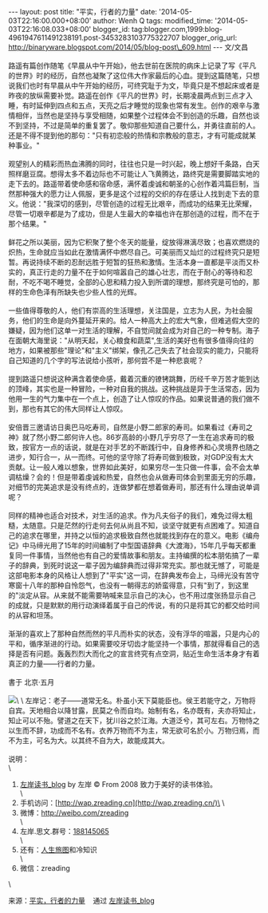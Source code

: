 --- layout: post title: "平实，行者的力量" date:
'2014-05-03T22:16:00.000+08:00' author: Wenh Q tags: modified\_time:
'2014-05-03T22:16:08.033+08:00' blogger\_id:
tag:blogger.com,1999:blog-4961947611491238191.post-3453283103775322707
blogger\_orig\_url:
http://binaryware.blogspot.com/2014/05/blog-post\_609.html --- 文/文昌\
\
路遥有篇创作随笔《早晨从中午开始》，他去世前在医院的病床上记录了写《平凡的世界》时的经历，自然也凝聚了这位伟大作家最后的心血。提到这篇随笔，只想说我们也时有早晨从中午开始的经历，可终究耻于为文，毕竟只是不想起床或者是昨夜的放纵需要补觉。路遥在创作《平凡的世界》时，长期凌晨两点到三点才入睡，有时延伸到四点和五点，天亮之后才睡觉的现象也常有发生。创作的艰辛与激情相伴，当然也是坚持与享受相随，如果整个过程体会不到创造的乐趣，自然也谈不到坚持，不过是简单的重复罢了。敬仰那些知道自己要什么，并勇往直前的人。还是不得不提到他的那句："只有初恋般的热情和宗教般的意志，才有可能成就某种事业。"\
\
观望别人的精彩而热血沸腾的同时，往往也只是一时兴起，晚上想好千条路，白天照样磨豆腐。想得太多不着边际也不可能让人飞黄腾达，路终究是需要脚踏实地的走下去的。路遥带着使命感和宿命感，满怀着虔诚和朝圣的心创作着鸿篇巨制，当然那种强大的愿力让人佩服，更多是这个过程的交织的存在感让人找到走下去的意义。他说："我深切的感到，尽管创造的过程无比艰辛，而成功的结果无比荣耀，尽管一切艰辛都是为了成功，但是人生最大的幸福也许在那创造的过程，而不在于那个结果。"\
\
鲜花之所以美丽，因为它积聚了整个冬天的能量，绽放得淋漓尽致；也喜欢燃烧的炽热，生命就应当如此在激情满怀中燃尽自己。可美丽而又灿烂的过程终究只是短暂。再说持续不断的忍耐远胜于短暂的狂热和激情。生活本身一直都是平淡而又朴实的，真正行走的力量不在于如何喧嚣自己的雄心壮志，而在于耐心的等待和忍耐，不吃不喝不睡觉，全部的心思和精力投入到所谓的理想，那终究是可怕的，那样的生命色泽有所缺失也少些人性的光辉。\
\
一些值得尊敬的人，他们有崇高的生活理想，关注国是，立志为人民，为社会服务，他们的生命是向外蔓延开来的。给人一种高大上的宏大气象，但难逃假大空的嫌疑，因为他们这单一对生活的理解，不自觉间就会成为对自己的一种专制。海子在面朝大海里说："从明天起，关心粮食和蔬菜",生活的美好也有很多值得向往的地方，如果被那些"理论"和"主义"绑架，像孔乙己失去了社会现实的能力，只能将自己知道的几个字的写法说给小孩听，那何尝不是一种悲哀呢？\
\
提到路遥只想说这种满含着使命感，戴着沉重的镣铐跳舞，历经千辛万苦才能到达的顶峰，其实也是一种冒险，一种对自我的挑战。这种挑战是异于生活常态，因为他用一生的气力集中在一个点上，创造了让人惊叹的作品。如果说普通的我们做不到，那也有其它的伟大同样让人惊叹。\
\
安倍晋三邀请访日奥巴马吃寿司，自然是小野二郎家的寿司。如果看过《寿司之神》就了然小野二郎何许人也。86岁高龄的小野几乎穷尽了一生在追求寿司的极致，按官方一点的话说，就是在对手艺的不断践行中，自身修养和心灵境界也随之进步，知行合一，从一而终。可他的坚守除了将寿司做到极致，对GDP没有太大贡献。让一般人难以想象，世界如此美好，如果穷尽一生只做一件事，会不会太单调枯燥？会的！但是带着虔诚和热爱，自然也会从做寿司体会到里面无穷的乐趣，对细节的完美追求是没有终点的，连做梦都在想着做寿司，那还有什么理由说单调呢？\
\
同样的精神也适合对技术，对生活的追求。作为凡夫俗子的我们，难免过得太粗糙，太随意。只是茫然的行走何去何从尚且不知，谈坚守就更有点困难了。知道自己的追求在哪里，并持之以恒的追求极致自然也就能找到存在的意义。电影《编舟记》中马缔光用了15年的时间编制了中型国语辞典《大渡海》，15年几乎每天都重复同一件事情，当然他也有自己的爱情故事和朋友。主持编撰的松本朋佑搞了一辈子的辞典，到死时说这一辈子因为编辞典而过得非常充实。那也就无憾了，可能是这部电影本身的风格让人想到了"平实"这一词，在辞典发布会上，马缔光没有苦守寒窗十八年的那种自怜怨气，也没有一朝得志的娇蛮得意，只有"到了，到这里的"淡定从容。从来就不能需要呐喊来显示自己的决心，也不用过度张扬显示自己的成就，只是默默的用行动演绎着属于自己的传说，有的只是将其它的都交给时间的从容和坦荡。\
\
渐渐的喜欢上了那种自然而然的平凡而朴实的状态，没有浮华的喧嚣，只是内心的平和，循序渐进的行动。如果需要咬牙切齿才能坚持一个事情，那就得看自己的选择是否有问题。轰轰烈烈大而化之的宣言终究有点空洞，贴近生命生活本身才有着真正的力量——行者的力量。\
\
書于 北京·五月\
\
![](https://images-blogger-opensocial.googleusercontent.com/gadgets/proxy?url=http%3A%2F%2Fzreading-img.qiniudn.com%2Fpingshi.jpg&container=blogger&gadget=a&rewriteMime=image%2F*)\
\
左岸记：老子——道常无名。朴虽小天下莫能臣也。侯王若能守之，万物将自宾。天地相合以降甘露，民莫之令而自均。始制有名，名亦既有，夫亦将知止，知止可以不殆。譬道之在天下，犹川谷之於江海。大道泛兮，其可左右。万物恃之以生而不辞，功成而不名有。衣养万物而不为主，常无欲可名於小。万物归焉，而不为主，可名为大。以其终不自为大，故能成其大。\
\
说明：\
\
1. [左岸读书\_blog](http://zreading.cn/) by 左岸 © From 2008
致力于美好的读书体验。\
\
2. 手机访问：[http://wap.zreading.cn](http://wap.zreading.cn/)\
\
3. 微博：<http://weibo.com/zreading>\
\
4. 左岸.思文.群号：[188145065](http://www.zreading.cn/siwen/siwen.html)\
\
5. 还有：[人生旅图](http://www.zreading.net/)和冷知识\
\
6. 微信：zreading
<div>

\

</div>

<div>

来源：[平实，行者的力量](http://zreading.cn.feedsportal.com/c/35042/f/647833/s/39fea7dd/sc/38/l/0L0Szreading0Bcn0Carchives0C43550Bhtml/story01.htm) 
  通过 [左岸读书\_blog](http://www.zreading.cn/)

</div>
